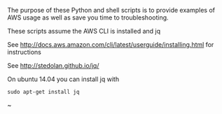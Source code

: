 
The purpose of these Python and shell scripts is to provide examples of AWS usage as well as save you time to troubleshooting.

These scripts assume the AWS CLI is installed and jq

See http://docs.aws.amazon.com/cli/latest/userguide/installing.html for instructions

See http://stedolan.github.io/jq/                                                                                                                                                                    

On ubuntu 14.04 you can install jq with
```
sudo apt-get install jq
```
~          
